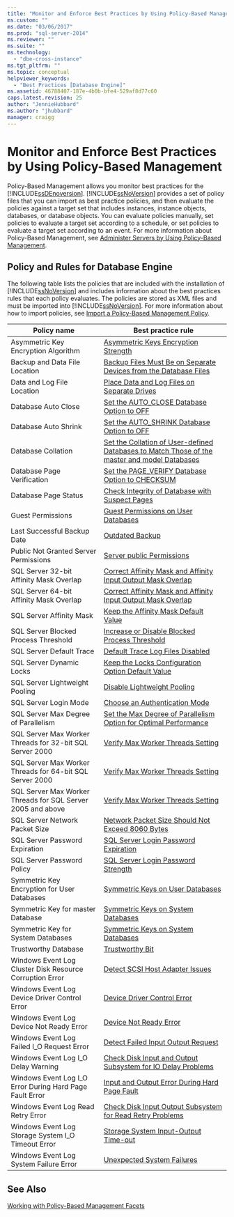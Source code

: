 ```yaml
---
title: "Monitor and Enforce Best Practices by Using Policy-Based Management | Microsoft Docs"
ms.custom: ""
ms.date: "03/06/2017"
ms.prod: "sql-server-2014"
ms.reviewer: ""
ms.suite: ""
ms.technology: 
  - "dbe-cross-instance"
ms.tgt_pltfrm: ""
ms.topic: conceptual
helpviewer_keywords: 
  - "Best Practices [Database Engine]"
ms.assetid: 46788407-187e-4b0b-bfe4-529af8d77c60
caps.latest.revision: 25
author: "JennieHubbard"
ms.author: "jhubbard"
manager: craigg
---
```

# Monitor and Enforce Best Practices by Using Policy-Based Management
  Policy-Based Management allows you monitor best practices for the [!INCLUDE[ssDEnoversion](../../includes/ssdenoversion-md.md)]. [!INCLUDE[ssNoVersion](../../includes/ssnoversion-md.md)] provides a set of policy files that you can import as best practice policies, and then evaluate the policies against a target set that includes instances, instance objects, databases, or database objects. You can evaluate policies manually, set policies to evaluate a target set according to a schedule, or set policies to evaluate a target set according to an event. For more information about Policy-Based Management, see [Administer Servers by Using Policy-Based Management](administer-servers-by-using-policy-based-management.md).  
  
## Policy and Rules for Database Engine  
 The following table lists the policies that are included with the installation of [!INCLUDE[ssNoVersion](../../includes/ssnoversion-md.md)] and includes information about the best practices rules that each policy evaluates. The policies are stored as XML files and must be imported into [!INCLUDE[ssNoVersion](../../includes/ssnoversion-md.md)]. For more information about how to import policies, see [Import a Policy-Based Management Policy](import-a-policy-based-management-policy.md).  
  
|Policy name|Best practice rule|  
|-----------------|------------------------|  
|Asymmetric Key Encryption Algorithm|[Asymmetric Keys Encryption Strength](asymmetric-keys-encryption-strength.md)|  
|Backup and Data File Location|[Backup Files Must Be on Separate Devices from the Database Files](../../database-engine/backup-files-must-be-on-separate-devices-from-the-database-files.md)|  
|Data and Log File Location|[Place Data and Log Files on Separate Drives](place-data-and-log-files-on-separate-drives.md)|  
|Database Auto Close|[Set the AUTO_CLOSE Database Option to OFF](set-the-auto-close-database-option-to-off.md)|  
|Database Auto Shrink|[Set the AUTO_SHRINK Database Option to OFF](set-the-auto-shrink-database-option-to-off.md)|  
|Database Collation|[Set the Collation of User-defined Databases to Match Those of the master and model Databases](../../database-engine/set-collation-user-defined-databases-match-master-model-databases.md)|  
|Database Page Verification|[Set the PAGE_VERIFY Database Option to CHECKSUM](set-the-page-verify-database-option-to-checksum.md)|  
|Database Page Status|[Check Integrity of Database with Suspect Pages](check-integrity-of-database-with-suspect-pages.md)|  
|Guest Permissions|[Guest Permissions on User Databases](guest-permissions-on-user-databases.md)|  
|Last Successful Backup Date|[Outdated Backup](outdated-backup.md)|  
|Public Not Granted Server Permissions|[Server public Permissions](server-public-permissions.md)|  
|SQL Server 32-bit Affinity Mask Overlap|[Correct Affinity Mask and Affinity Input Output Mask Overlap](correct-affinity-mask-and-affinity-input-and-output-mask-overlap.md)|  
|SQL Server 64-bit Affinity Mask Overlap|[Correct Affinity Mask and Affinity Input Output Mask Overlap](correct-affinity-mask-and-affinity-input-and-output-mask-overlap.md)|  
|SQL Server Affinity Mask|[Keep the Affinity Mask Default Value](keep-the-affinity-mask-default-value.md)|  
|SQL Server Blocked Process Threshold|[Increase or Disable Blocked Process Threshold](increase-or-disable-blocked-process-threshold.md)|  
|SQL Server Default Trace|[Default Trace Log Files Disabled](default-trace-log-files-disabled.md)|  
|SQL Server Dynamic Locks|[Keep the Locks Configuration Option Default Value](keep-the-locks-configuration-option-default-value.md)|  
|SQL Server Lightweight Pooling|[Disable Lightweight Pooling](disable-lightweight-pooling.md)|  
|SQL Server Login Mode|[Choose an Authentication Mode](../security/choose-an-authentication-mode.md)|  
|SQL Server Max Degree of Parallelism|[Set the Max Degree of Parallelism Option for Optimal Performance](set-the-max-degree-of-parallelism-option-for-optimal-performance.md)|  
|SQL Server Max Worker Threads for 32-bit SQL Server 2000|[Verify Max Worker Threads Setting](verify-max-worker-threads-setting.md)|  
|SQL Server Max Worker Threads for 64-bit SQL Server 2000|[Verify Max Worker Threads Setting](verify-max-worker-threads-setting.md)|  
|SQL Server Max Worker Threads for SQL Server 2005 and above|[Verify Max Worker Threads Setting](verify-max-worker-threads-setting.md)|  
|SQL Server Network Packet Size|[Network Packet Size Should Not Exceed 8060 Bytes](network-packet-size-should-not-exceed-8060-bytes.md)|  
|SQL Server Password Expiration|[SQL Server Login Password Expiration](sql-server-login-password-expiration.md)|  
|SQL Server Password Policy|[SQL Server Login Password Strength](sql-server-login-password-strength.md)|  
|Symmetric Key Encryption for User Databases|[Symmetric Keys on User Databases](symmetric-keys-on-user-databases.md)|  
|Symmetric Key for master Database|[Symmetric Keys on System Databases](symmetric-keys-on-system-databases.md)|  
|Symmetric Key for System Databases|[Symmetric Keys on System Databases](symmetric-keys-on-system-databases.md)|  
|Trustworthy Database|[Trustworthy Bit](trustworthy-bit.md)|  
|Windows Event Log Cluster Disk Resource Corruption Error|[Detect SCSI Host Adapter Issues](detect-scsi-host-adapter-issues.md)|  
|Windows Event Log Device Driver Control Error|[Device Driver Control Error](device-driver-control-error.md)|  
|Windows Event Log Device Not Ready Error|[Device Not Ready Error](device-not-ready-error.md)|  
|Windows Event Log Failed I_O Request Error|[Detect Failed Input Output Request](detect-failed-input-and-output-requests.md)|  
|Windows Event Log I_O Delay Warning|[Check Disk Input and Output Subsystem for IO Delay Problems](check-disk-input-and-output-subsystem-for-io-delay-problems.md)|  
|Windows Event Log I_O Error During Hard Page Fault Error|[Input and Output Error During Hard Page Fault](input-and-output-error-during-hard-page-fault.md)|  
|Windows Event Log Read Retry Error|[Check Disk Input Output Subsystem for Read Retry Problems](check-disk-input-output-subsystem-for-read-retry-problems.md)|  
|Windows Event Log Storage System I_O Timeout Error|[Storage System Input-Output Time-out](storage-system-input-output-time-out.md)|  
|Windows Event Log System Failure Error|[Unexpected System Failures](unexpected-system-failures.md)|  
  
## See Also  
 [Working with Policy-Based Management Facets](working-with-policy-based-management-facets.md)  
  
  